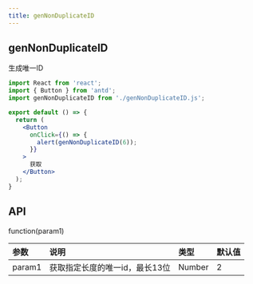 ```yaml
---
title: genNonDuplicateID
---
```


## genNonDuplicateID

生成唯一ID

```jsx
import React from 'react';
import { Button } from 'antd';
import genNonDuplicateID from './genNonDuplicateID.js';

export default () => {
  return (
    <Button
      onClick={() => {
        alert(genNonDuplicateID(6));
      }}
    >
      获取
    </Button>
  );
}
```

## API

function(param1)

|参数|说明|类型|默认值|
|:--|:--|:--|:--|
|param1|获取指定长度的唯一id，最长13位|Number|2|
